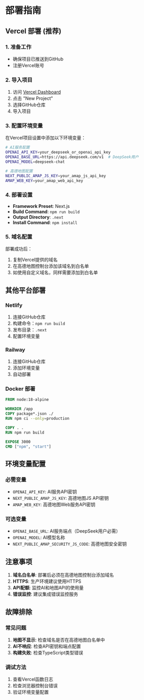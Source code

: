# 部署指南

## Vercel 部署 (推荐)

### 1. 准备工作
- 确保项目已推送到GitHub
- 注册Vercel账号

### 2. 导入项目
1. 访问 [Vercel Dashboard](https://vercel.com/dashboard)
2. 点击 "New Project"
3. 选择GitHub仓库
4. 导入项目

### 3. 配置环境变量
在Vercel项目设置中添加以下环境变量：

```bash
# AI服务配置
OPENAI_API_KEY=your_deepseek_or_openai_api_key
OPENAI_BASE_URL=https://api.deepseek.com/v1  # DeepSeek用户
OPENAI_MODEL=deepseek-chat

# 高德地图配置  
NEXT_PUBLIC_AMAP_JS_KEY=your_amap_js_api_key
AMAP_WEB_KEY=your_amap_web_api_key
```

### 4. 部署设置
- **Framework Preset**: Next.js
- **Build Command**: `npm run build`
- **Output Directory**: `.next`
- **Install Command**: `npm install`

### 5. 域名配置
部署成功后：
1. 复制Vercel提供的域名
2. 在高德地图控制台添加该域名到白名单
3. 如使用自定义域名，同样需要添加到白名单

## 其他平台部署

### Netlify
1. 连接GitHub仓库
2. 构建命令：`npm run build`
3. 发布目录：`.next`
4. 配置环境变量

### Railway
1. 连接GitHub仓库
2. 添加环境变量
3. 自动部署

### Docker 部署
```dockerfile
FROM node:18-alpine

WORKDIR /app
COPY package*.json ./
RUN npm ci --only=production

COPY . .
RUN npm run build

EXPOSE 3000
CMD ["npm", "start"]
```

## 环境变量配置

### 必需变量
- `OPENAI_API_KEY`: AI服务API密钥
- `NEXT_PUBLIC_AMAP_JS_KEY`: 高德地图JS API密钥
- `AMAP_WEB_KEY`: 高德地图Web服务API密钥

### 可选变量
- `OPENAI_BASE_URL`: AI服务端点（DeepSeek用户必需）
- `OPENAI_MODEL`: AI模型名称
- `NEXT_PUBLIC_AMAP_SECURITY_JS_CODE`: 高德地图安全密钥

## 注意事项

1. **域名白名单**: 部署后必须在高德地图控制台添加域名
2. **HTTPS**: 生产环境建议使用HTTPS
3. **API配额**: 监控AI和地图API的使用量
4. **错误监控**: 建议集成错误监控服务

## 故障排除

### 常见问题
1. **地图不显示**: 检查域名是否在高德地图白名单中
2. **AI不响应**: 检查API密钥和端点配置
3. **构建失败**: 检查TypeScript类型错误

### 调试方法
1. 查看Vercel函数日志
2. 检查浏览器控制台错误
3. 验证环境变量配置

